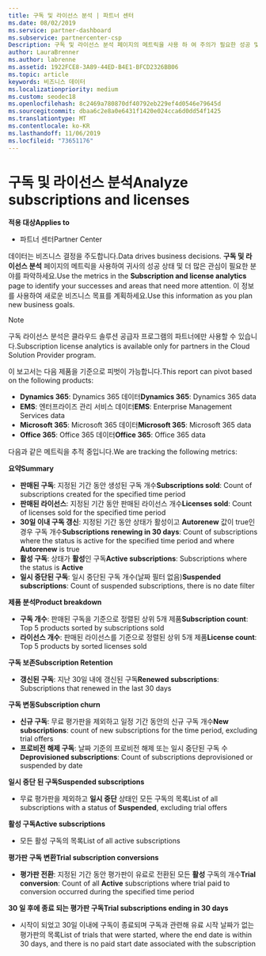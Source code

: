 ```yaml
---
title: 구독 및 라이선스 분석 | 파트너 센터
ms.date: 08/02/2019
ms.service: partner-dashboard
ms.subservice: partnercenter-csp
Description: 구독 및 라이선스 분석 페이지의 메트릭을 사용 하 여 주의가 필요한 성공 및 영역을 식별할 수 있습니다.
author: LauraBrenner
ms.author: labrenne
ms.assetid: 1922FCE8-3A89-44ED-B4E1-BFCD2326BB06
ms.topic: article
keywords: 비즈니스 데이터
ms.localizationpriority: medium
ms.custom: seodec18
ms.openlocfilehash: 8c2469a780870df40792eb229ef4d0546e79645d
ms.sourcegitcommit: dbaa6c2e8a0e6431f1420e024cca6d0dd54f1425
ms.translationtype: MT
ms.contentlocale: ko-KR
ms.lasthandoff: 11/06/2019
ms.locfileid: "73651176"
---
```

# <a name="analyze-subscriptions-and-licenses"></a><span data-ttu-id="55dff-104">구독 및 라이선스 분석</span><span class="sxs-lookup"><span data-stu-id="55dff-104">Analyze subscriptions and licenses</span></span> 

<span data-ttu-id="55dff-105">**적용 대상**</span><span class="sxs-lookup"><span data-stu-id="55dff-105">**Applies to**</span></span>

- <span data-ttu-id="55dff-106">파트너 센터</span><span class="sxs-lookup"><span data-stu-id="55dff-106">Partner Center</span></span>

<span data-ttu-id="55dff-107">데이터는 비즈니스 결정을 주도합니다.</span><span class="sxs-lookup"><span data-stu-id="55dff-107">Data drives business decisions.</span></span> <span data-ttu-id="55dff-108">**구독 및 라이선스 분석** 페이지의 메트릭을 사용하여 귀사의 성공 상태 및 더 많은 관심이 필요한 분야를 파악하세요.</span><span class="sxs-lookup"><span data-stu-id="55dff-108">Use the metrics in the **Subscription and license analytics** page to identify your successes and areas that need more attention.</span></span> <span data-ttu-id="55dff-109">이 정보를 사용하여 새로운 비즈니스 목표를 계획하세요.</span><span class="sxs-lookup"><span data-stu-id="55dff-109">Use this information as you plan new business goals.</span></span>

> [!NOTE]
> <span data-ttu-id="55dff-110">구독 라이선스 분석은 클라우드 솔루션 공급자 프로그램의 파트너에만 사용할 수 있습니다.</span><span class="sxs-lookup"><span data-stu-id="55dff-110">Subscription license analytics is available only for partners in the Cloud Solution Provider program.</span></span>


<span data-ttu-id="55dff-111">이 보고서는 다음 제품을 기준으로 피벗이 가능합니다.</span><span class="sxs-lookup"><span data-stu-id="55dff-111">This report can pivot based on the following products:</span></span>

 - <span data-ttu-id="55dff-112">**Dynamics 365**: Dynamics 365 데이터</span><span class="sxs-lookup"><span data-stu-id="55dff-112">**Dynamics 365**: Dynamics 365 data</span></span>  
 - <span data-ttu-id="55dff-113">**EMS**: 엔터프라이즈 관리 서비스 데이터</span><span class="sxs-lookup"><span data-stu-id="55dff-113">**EMS**: Enterprise Management Services data</span></span>  
 - <span data-ttu-id="55dff-114">**Microsoft 365**: Microsoft 365 데이터</span><span class="sxs-lookup"><span data-stu-id="55dff-114">**Microsoft 365**: Microsoft 365 data</span></span>  
 - <span data-ttu-id="55dff-115">**Office 365**: Office 365 데이터</span><span class="sxs-lookup"><span data-stu-id="55dff-115">**Office 365**: Office 365 data</span></span>  


<span data-ttu-id="55dff-116">다음과 같은 메트릭을 추적 중입니다.</span><span class="sxs-lookup"><span data-stu-id="55dff-116">We are tracking the following metrics:</span></span>

<span data-ttu-id="55dff-117">**요약**</span><span class="sxs-lookup"><span data-stu-id="55dff-117">**Summary**</span></span>  
 - <span data-ttu-id="55dff-118">**판매된 구독**: 지정된 기간 동안 생성된 구독 개수</span><span class="sxs-lookup"><span data-stu-id="55dff-118">**Subscriptions sold**: Count of subscriptions created for the specified time period</span></span>  
 - <span data-ttu-id="55dff-119">**판매된 라이선스**: 지정된 기간 동안 판매된 라이선스 개수</span><span class="sxs-lookup"><span data-stu-id="55dff-119">**Licenses sold**: Count of licenses sold for the specified time period</span></span>   
 - <span data-ttu-id="55dff-120">**30일 이내 구독 갱신**: 지정된 기간 동안 상태가 활성이고 **Autorenew** 값이 true인 경우 구독 개수</span><span class="sxs-lookup"><span data-stu-id="55dff-120">**Subscriptions renewing in 30 days**: Count of subscriptions where the status is active for the specified time period and where **Autorenew** is true</span></span>
 - <span data-ttu-id="55dff-121">**활성 구독**: 상태가 **활성**인 구독</span><span class="sxs-lookup"><span data-stu-id="55dff-121">**Active subscriptions**: Subscriptions where the status is **Active**</span></span>  
 - <span data-ttu-id="55dff-122">**일시 중단된 구독**: 일시 중단된 구독 개수(날짜 필터 없음)</span><span class="sxs-lookup"><span data-stu-id="55dff-122">**Suspended subscriptions**: Count of suspended subscriptions, there is no date filter</span></span>  

<span data-ttu-id="55dff-123">**제품 분석**</span><span class="sxs-lookup"><span data-stu-id="55dff-123">**Product breakdown**</span></span>  
 - <span data-ttu-id="55dff-124">**구독 개수**: 판매된 구독을 기준으로 정렬된 상위 5개 제품</span><span class="sxs-lookup"><span data-stu-id="55dff-124">**Subscription count**: Top 5 products sorted by subscriptions sold</span></span>  
 - <span data-ttu-id="55dff-125">**라이선스 개수**: 판매된 라이선스를 기준으로 정렬된 상위 5개 제품</span><span class="sxs-lookup"><span data-stu-id="55dff-125">**License count**: Top 5 products by sorted licenses sold</span></span>

<span data-ttu-id="55dff-126">**구독 보존**</span><span class="sxs-lookup"><span data-stu-id="55dff-126">**Subscription Retention**</span></span>
 - <span data-ttu-id="55dff-127">**갱신된 구독**: 지난 30일 내에 갱신된 구독</span><span class="sxs-lookup"><span data-stu-id="55dff-127">**Renewed subscriptions**: Subscriptions that renewed in the last 30 days</span></span>  

<span data-ttu-id="55dff-128">**구독 변동**</span><span class="sxs-lookup"><span data-stu-id="55dff-128">**Subscription churn**</span></span>  
 - <span data-ttu-id="55dff-129">**신규 구독**: 무료 평가판을 제외하고 일정 기간 동안의 신규 구독 개수</span><span class="sxs-lookup"><span data-stu-id="55dff-129">**New subscriptions**: count of new subscriptions for the time period, excluding trial offers</span></span>  
 - <span data-ttu-id="55dff-130">**프로비전 해제 구독**: 날짜 기준의 프로비전 해제 또는 일시 중단된 구독 수</span><span class="sxs-lookup"><span data-stu-id="55dff-130">**Deprovisioned subscriptions**: Count of subscriptions deprovisioned or suspended by date</span></span>  

<span data-ttu-id="55dff-131">**일시 중단 된 구독**</span><span class="sxs-lookup"><span data-stu-id="55dff-131">**Suspended subscriptions**</span></span>  
 - <span data-ttu-id="55dff-132">무료 평가판을 제외하고 **일시 중단** 상태인 모든 구독의 목록</span><span class="sxs-lookup"><span data-stu-id="55dff-132">List of all subscriptions with a status of **Suspended**, excluding trial offers</span></span>  
  
<span data-ttu-id="55dff-133">**활성 구독**</span><span class="sxs-lookup"><span data-stu-id="55dff-133">**Active subscriptions**</span></span>
 - <span data-ttu-id="55dff-134">모든 활성 구독의 목록</span><span class="sxs-lookup"><span data-stu-id="55dff-134">List of all active subscriptions</span></span>  

<span data-ttu-id="55dff-135">**평가판 구독 변환**</span><span class="sxs-lookup"><span data-stu-id="55dff-135">**Trial subscription conversions**</span></span>  
 - <span data-ttu-id="55dff-136">**평가판 전환**: 지정된 기간 동안 평가판이 유료로 전환된 모든 **활성** 구독의 개수</span><span class="sxs-lookup"><span data-stu-id="55dff-136">**Trial conversion**: Count of all **Active** subscriptions where trial paid to conversion occurred during the specified time period</span></span>  

<span data-ttu-id="55dff-137">**30 일 후에 종료 되는 평가판 구독**</span><span class="sxs-lookup"><span data-stu-id="55dff-137">**Trial subscriptions ending in 30 days**</span></span>  
 - <span data-ttu-id="55dff-138">시작이 되었고 30일 이내에 구독이 종료되며 구독과 관련해 유료 시작 날짜가 없는 평가판의 목록</span><span class="sxs-lookup"><span data-stu-id="55dff-138">List of trials that were started, where the end date is within 30 days, and there is no paid start date associated with the subscription</span></span>  

  